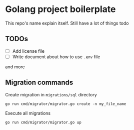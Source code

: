 # Golang project boilerplate
This repo's name explain itself. Still have a lot of things todo

## TODOs
- [ ] Add license file
- [ ] Write document about how to use `.env` file

and more

## Migration commands
Create migration in `migrations/sql` directory
```
go run cmd/migrator/migrator.go create -n my_file_name
```
Execute all migrations
```
go run cmd/migrator/migrator.go up
```
